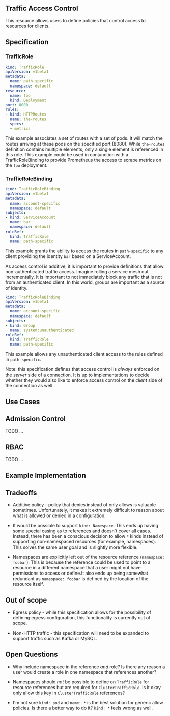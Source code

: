## Traffic Access Control

This resource allows users to define policies that control access to resources
for clients.

## Specification

### TrafficRole

```yaml
kind: TrafficRole
apiVersion: v1beta1
metadata:
  name: path-specific
  namespace: default
resource:
  name: foo
  kind: Deployment
port: 8080
rules:
- kind: HTTPRoutes
  name: the-routes
  specs:
  - metrics
```

This example associates a set of routes with a set of pods. It will match the
routes arriving at these pods on the specified port (8080). While `the-routes`
definition contains multiple elements, only a single element is referenced in
this role. This example could be used in conjunction with a TrafficRoleBinding
to provide Prometheus the access to scrape metrics on the `foo` deployment.

### TrafficRoleBinding

```yaml
kind: TrafficRoleBinding
apiVersion: v1beta1
metadata:
  name: account-specific
  namespace: default
subjects:
- kind: ServiceAccount
  name: bar
  namespace: default
roleRef:
  kind: TrafficRole
  name: path-specific
```

This example grants the ability to access the routes in `path-specific` to any
client providing the identity `bar` based on a ServiceAccount.

As access control is additive, it is important to provide definitions that allow
non-authenticated traffic access. Imagine rolling a service mesh out
incrementally. It is important to not immediately block any traffic that is not
from an authenticated client. In this world, groups are important as a source of
identity.

```yaml
kind: TrafficRoleBinding
apiVersion: v1beta1
metadata:
  name: account-specific
  namespace: default
subjects:
- kind: Group
  name: system:unauthenticated
roleRef:
  kind: TrafficRole
  name: path-specific
```

This example allows any unauthenticated client access to the rules defined in
`path-specific`.

Note: this specification defines that access control is *always* enforced on the
*server* side of a connection. It is up to implementations to decide whether
they would also like to enforce access control on the *client* side
of the connection as well.

## Use Cases

## Admission Control

TODO ...

## RBAC

TODO ...

## Example Implementation

## Tradeoffs

* Additive policy - policy that denies instead of only allows is valuable
  sometimes. Unfortunately, it makes it extremely difficult to reason about what
  is allowed or denied in a configuration.

* It would be possible to support `kind: Namespace`. This ends up having some
  special casing as to references and doesn't cover all cases. Instead, there
  has been a conscious decision to allow `*` kinds instead of supporting
  non-namespaced resources (for example, namespaces). This solves the same user
  goal and is slightly more flexible.

* Namespaces are explicitly left out of the resource reference (`namespace:
  foobar`). This is because the reference could be used to point to a resource
  in a different namespace that a user might not have permissions to access or
  define.It also ends up being somewhat redundant as `namespace: foobar` is
  defined by the location of the resource itself.

## Out of scope

* Egress policy - while this specification allows for the possibility of
  defining egress configuration, this functionality is currently out of scope.

* Non-HTTP traffic - this specification will need to be expanded to support
  traffic such as Kafka or MySQL.

## Open Questions

* Why include namespace in the reference *and* role? Is there any reason a user
  would create a role in one namespace that references another?

* Namespaces should *not* be possible to define on `TrafficRole` for resource
  references but are required for `ClusterTrafficRole`. Is it okay only allow
  this key in `ClusterTrafficRole` references?

* I'm not sure `kind: pod` and `name: *` is the best solution for generic allow
  policies. Is there a better way to do it? `kind: *` feels wrong as well.
